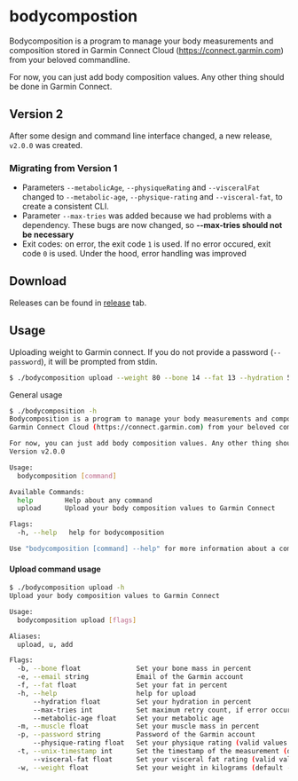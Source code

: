 # bodycompostion
Bodycomposition is a program to manage your body measurements and composition stored in
Garmin Connect Cloud (https://connect.garmin.com) from your beloved commandline.

For now, you can just add body composition values. Any other thing should be done in Garmin Connect.

## Version 2
After some design and command line interface changed, a new release, `v2.0.0` was created.

### Migrating from Version 1

* Parameters `--metabolicAge`, `--physiqueRating` and `--visceralFat` changed to `--metabolic-age`, `--physique-rating` and `--visceral-fat`, to create a consistent CLI.
* Parameter `--max-tries` was added because we had problems with a dependency. These bugs are now changed, so **--max-tries should not be necessary**
* Exit codes: on error, the exit code `1` is used. If no error occured, exit code `0` is used. Under the hood, error handling was improved

## Download
Releases can be found in [release](https://github.com/davidkroell/bodycomposition/releases) tab.


## Usage

Uploading weight to Garmin connect. If you do not provide a password (`--password`), it will be prompted from stdin.
```bash
$ ./bodycomposition upload --weight 80 --bone 14 --fat 13 --hydration 58 --muscle 42 --email john.doe@mail.com
```

General usage
```bash
$ ./bodycomposition -h
Bodycomposition is a program to manage your body measurements and composition stored in
Garmin Connect Cloud (https://connect.garmin.com) from your beloved commandline.

For now, you can just add body composition values. Any other thing should be done in Garmin Connect.
Version v2.0.0

Usage:
  bodycomposition [command]

Available Commands:
  help        Help about any command
  upload      Upload your body composition values to Garmin Connect

Flags:
  -h, --help   help for bodycomposition

Use "bodycomposition [command] --help" for more information about a command.
```

#### Upload command usage

```bash
$ ./bodycomposition upload -h
Upload your body composition values to Garmin Connect

Usage:
  bodycomposition upload [flags]

Aliases:
  upload, u, add

Flags:
  -b, --bone float              Set your bone mass in percent
  -e, --email string            Email of the Garmin account
  -f, --fat float               Set your fat in percent
  -h, --help                    help for upload
      --hydration float         Set your hydration in percent
      --max-tries int           Set maximum retry count, if error occur in Garmin Connect api (default 1)
      --metabolic-age float     Set your metabolic age
  -m, --muscle float            Set your muscle mass in percent
  -p, --password string         Password of the Garmin account
      --physique-rating float   Set your physique rating (valid values: 1-9)
  -t, --unix-timestamp int      Set the timestamp of the measurement (default -1)
      --visceral-fat float      Set your visceral fat rating (valid values: 1-60)
  -w, --weight float            Set your weight in kilograms (default -1)
```
